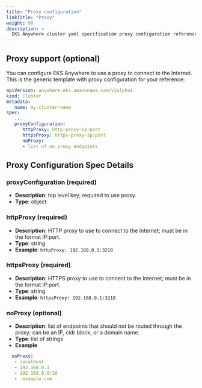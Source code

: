 ```yaml
---
title: "Proxy configuration"
linkTitle: "Proxy"
weight: 90
description: >
  EKS Anywhere cluster yaml specification proxy configuration reference
---
```


## Proxy support (optional)
You can configure EKS Anywhere to use a proxy to connect to the Internet. This is the
generic template with proxy configuration for your reference:
```yaml
apiVersion: anywhere.eks.amazonaws.com/v1alpha1
kind: Cluster
metadata:
   name: my-cluster-name
spec:
   ...
   proxyConfiguration:
      httpProxy: http-proxy-ip:port
      httpsProxy: https-proxy-ip:port
      noProxy:
      - list of no proxy endpoints
```
## Proxy Configuration Spec Details
### __proxyConfiguration__ (required)
* __Description__: top level key; required to use proxy.
* __Type__: object

### __httpProxy__ (required)
* __Description__: HTTP proxy to use to connect to the Internet; must be in the format IP:port.
* __Type__: string
* __Example__: ```httpProxy: 192.168.0.1:3218```

### __httpsProxy__ (required)
* __Description__: HTTPS proxy to use to connect to the Internet; must be in the format IP:port.
* __Type__: string
* __Example__: ```httpsProxy: 192.168.0.1:3218```

### __noProxy__ (optional)
* __Description__: list of endpoints that should not be routed through the proxy; can be an IP, cidr block, or a domain name.
* __Type__: list of strings
* __Example__
```yaml
  noProxy:
   - localhost
   - 192.168.0.1
   - 192.168.0.0/16
   - .example.com
```

